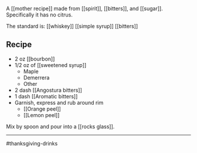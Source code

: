 A [[mother recipe]] made from [[spirit]], [[bitters]], and [[sugar]]. Specifically it has no citrus.

The standard is: 
[[whiskey]]
[[simple syrup]]
[[bitters]]


## Recipe

* 2 oz [[bourbon]]
* 1/2 oz of [[sweetened syrup]]
	* Maple
	* Demerrera
	* Other
* 2 dash [[Angostura bitters]]
* 1 dash [[Aromatic bitters]]
* Garnish, express and rub around rim
	* [[Orange peel]]
	* [[Lemon peel]]

Mix by spoon and pour into a [[rocks glass]].

---
#thanksgiving-drinks 